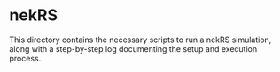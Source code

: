 # nekRS

This directory contains the necessary scripts to run a nekRS simulation, along with a step-by-step log documenting the setup and execution process.
